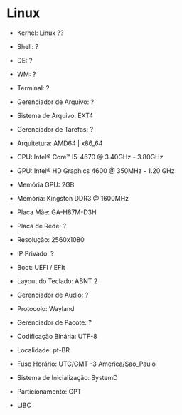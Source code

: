 # Linux

- Kernel:     Linux ?? 
- Shell:      ?
- DE:         ?
- WM:         ?
- Terminal:   ?

- Gerenciador de Arquivo: ?
- Sistema de Arquivo:   EXT4
- Gerenciador de Tarefas: ?

- Arquitetura:    AMD64 | x86_64
- CPU:            Intel® Core™ I5-4670 @ 3.40GHz - 3.80GHz
- GPU:            Intel® HD Graphics 4600 @ 350MHz - 1.20 GHz 
- Memória GPU:    2GB
- Memória:        Kingston DDR3 @ 1600MHz
- Placa Mãe:      GA-H87M-D3H 
- Placa de Rede:  ?
- Resolução:      2560x1080 
- IP Privado:     ?


- Boot:   UEFI / EFIt


- Layout do Teclado: ABNT 2

- Gerenciador de Audio: ?
- Protocolo:  Wayland
- Gerenciador de Pacote:  ?

- Codificação Binária:  UTF-8

- Localidade: pt-BR

- Fuso Horário:  UTC/GMT -3 America/Sao_Paulo
- Sistema de Inicialização: SystemD

- Particionamento: GPT

- LIBC
